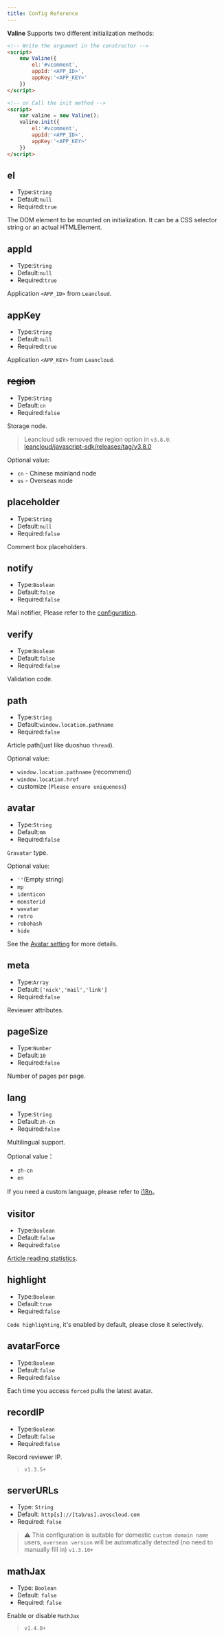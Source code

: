 ```yaml
---
title: Config Reference
---
```


**Valine** Supports two different initialization methods:
```html
<!-- Write the argument in the constructor -->
<script>
    new Valine({
        el:'#vcomment',
        appId:'<APP_ID>',
        appKey:'<APP_KEY>'
    })
</script>

<!-- or Call the init method -->
<script>
    var valine = new Valine();
    valine.init({
        el:'#vcomment',
        appId:'<APP_ID>',
        appKey:'<APP_KEY>'
    })
</script>
```

## el
- Type:`String`
- Default:`null`
- Required:`true`

The DOM element to be mounted on initialization. It can be a CSS selector string or an actual HTMLElement.

## appId
- Type:`String`
- Default:`null`
- Required:`true`

Application `<APP_ID>` from `Leancloud`.

## appKey
- Type:`String`
- Default:`null`
- Required:`true`

Application `<APP_KEY>` from `Leancloud`.

## <del>region</del>
- Type:`String`
- Default:`cn`
- Required:`false`

Storage node.

> Leancloud sdk removed the region option in `v3.8.0`:  
>  [leancloud/javascript-sdk/releases/tag/v3.8.0](https://github.com/leancloud/javascript-sdk/releases/tag/v3.8.0)

Optional value:

- `cn` - Chinese mainland node
- `us` - Overseas node

## placeholder
- Type:`String`
- Default:`null`
- Required:`false`

Comment box placeholders.

## notify
- Type:`Boolean`
- Default:`false`
- Required:`false`

Mail notifier, Please refer to the [configuration](https://github.com/xCss/Valine/wiki/Valine-%E8%AF%84%E8%AE%BA%E7%B3%BB%E7%BB%9F%E4%B8%AD%E7%9A%84%E9%82%AE%E4%BB%B6%E6%8F%90%E9%86%92%E8%AE%BE%E7%BD%AE).


## verify
- Type:`Boolean`
- Default:`false`
- Required:`false`

Validation code.

## path
- Type:`String`
- Default:`window.location.pathname`
- Required:`false`

Article path(just like duoshuo `thread`).

Optional value:
- `window.location.pathname` (recommend)
- `window.location.href`
- customize (`Please ensure uniqueness`)

## avatar
- Type:`String`
- Default:`mm`
- Required:`false`

`Gravatar` type. 

Optional value:
- `''`(Empty string)
- `mp`
- `identicon`
- `monsterid`
- `wavatar`
- `retro`
- `robohash`
- `hide` 

See the [Avatar setting](/en/avatar.html) for more details.


## meta
- Type:`Array`
- Default:`['nick','mail','link']`
- Required:`false`

Reviewer attributes.

## pageSize
- Type:`Number`
- Default:`10`
- Required:`false`

Number of pages per page.


## lang
- Type:`String`
- Default:`zh-cn`
- Required:`false`

Multilingual support.

Optional value：
- `zh-cn`
- `en`

If you need a custom language, please refer to [i18n](/en/i18n.html)。


## visitor
- Type:`Boolean`
- Default:`false`
- Required:`false`

[Article reading statistics](/en/visitor.html).


## highlight
- Type:`Boolean`
- Default:`true`
- Required:`false`

`Code highlighting`, it's enabled by default, please close it selectively.

## avatarForce
- Type:`Boolean`
- Default:`false`
- Required:`false`
  
Each time you access `forced` pulls the latest avatar.

## recordIP
- Type:`Boolean`
- Default:`false`
- Required:`false`

Record reviewer IP.

> `v1.3.5+`

## serverURLs  
- Type: `String`
- Default: `http[s]://[tab/us].avoscloud.com`
- Required: `false`

> ⚠️ This configuration is suitable for domestic `custom domain name` users, `overseas version` will be automatically detected (no need to manually fill in) `v1.3.10+`


## mathJax
- Type: `Boolean`
- Default: `false`
- Required: `false`

Enable or disable `MathJax`

> `v1.4.0+`